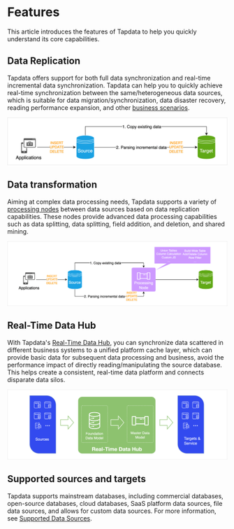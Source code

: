 # Features

This article introduces the features of Tapdata to help you quickly understand its core capabilities.

## Data Replication

Tapdata offers support for both full data synchronization and real-time incremental data synchronization. Tapdata can help you to quickly achieve real-time synchronization between the same/heterogeneous data sources, which is suitable for data migration/synchronization, data disaster recovery, reading performance expansion, and other [business scenarios](use-cases.md).

![Data Replication Workflow](../images/features_data_copy.png)



## Data transformation

Aiming at complex data processing needs, Tapdata supports a variety of [processing nodes](../user-guide/data-development/process-node.md) between data sources based on data replication capabilities. These nodes provide advanced data processing capabilities such as data splitting, data splitting, field addition, and deletion, and shared mining.

![Data Transformation Workflow](../images/features_data_dev.png)



## Real-Time Data Hub

With Tapdata's [Real-Time Data Hub](../user-guide/real-time-data-hub/enable-real-time-data-hub.md), you can synchronize data scattered in different business systems to a unified platform cache layer, which can provide basic data for subsequent data processing and business, avoid the performance impact of directly reading/manipulating the source database. This helps create a consistent, real-time data platform and connects disparate data silos.

![Data Service Platform Architecture](../images/ldp_architecture.png)



## Supported sources and targets

Tapdata supports mainstream databases, including commercial databases, open-source databases, cloud databases, SaaS platform data sources, file data sources, and allows for custom data sources. For more information, see [Supported Data Sources](supported-databases.md).


